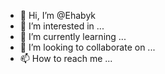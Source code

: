 - 👋 Hi, I’m @Ehabyk
- 👀 I’m interested in ...
- 🌱 I’m currently learning ...
- 💞️ I’m looking to collaborate on ...
- 📫 How to reach me ...

<!---
Ehabyk/Ehabyk is a ✨ special ✨ repository because its `README.md` (this file) appears on your GitHub profile.
You can click the Preview link to take a look at your changes.
--->
